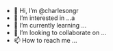 - 👋 Hi, I’m @charlesongr
- 👀 I’m interested in ...a
- 🌱 I’m currently learning ...
- 💞️ I’m looking to collaborate on ...
- 📫 How to reach me ...

<!---
charlesongr/charlesongr is a ✨ special ✨ repository because its `README.md` (this file) appears on your GitHub profile.
You can click the Preview link to take a look at your changes.
--->
 

